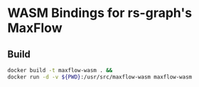 # WASM Bindings for rs-graph's MaxFlow

## Build

```sh
docker build -t maxflow-wasm . &&
docker run -d -v ${PWD}:/usr/src/maxflow-wasm maxflow-wasm
```
